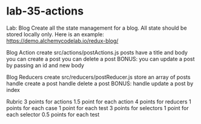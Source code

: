 # lab-35-actions

Lab: Blog
Create all the state management for a blog. All state should be stored locally only. Here is an example: https://demo.alchemycodelab.io/redux-blog/

Blog Action
create src/actions/postActions.js
posts have a title and body
you can create a post
you can delete a post
BONUS: you can update a post by passing an id and new body

Blog Reducers
create src/reducers/postReducer.js
store an array of posts
handle create a post
handle delete a post
BONUS: handle update a post by index

Rubric
3 points for actions
1.5 point for each action
4 points for reducers
1 points for each case
1 point for each test
3 points for selectors
1 point for each selector
0.5 points for each test
